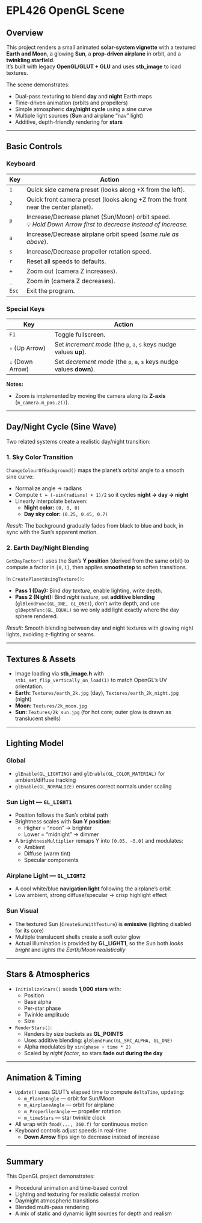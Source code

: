 # EPL426 OpenGL Scene

## Overview
This project renders a small animated **solar-system vignette** with a textured **Earth and Moon**, a glowing **Sun**, a **prop-driven airplane** in orbit, and a **twinkling starfield**.  
It’s built with legacy **OpenGL/GLUT + GLU** and uses **stb_image** to load textures.

The scene demonstrates:
- Dual-pass texturing to blend **day** and **night** Earth maps  
- Time-driven animation (orbits and propellers)  
- Simple atmospheric **day/night cycle** using a sine curve  
- Multiple light sources (**Sun** and airplane “nav” light)  
- Additive, depth-friendly rendering for **stars**

---

##  Basic Controls

### Keyboard
| Key | Action |
|-----|---------|
| `1` | Quick side camera preset (looks along +X from the left). |
| `2` | Quick front camera preset (looks along +Z from the front near the center planet). |
| `p` | Increase/Decrease planet (Sun/Moon) orbit speed.<br>💡 *Hold Down Arrow first to decrease instead of increase.* |
| `a` | Increase/Decrease airplane orbit speed (*same rule as above*). |
| `s` | Increase/Decrease propeller rotation speed. |
| `r` | Reset all speeds to defaults. |
| `+` | Zoom out (camera Z increases). |
| `_` | Zoom in (camera Z decreases). |
| `Esc` | Exit the program. |

### Special Keys
| Key | Action |
|-----|---------|
| `F1` | Toggle fullscreen. |
| `↑` (Up Arrow) | Set *increment mode* (the `p`, `a`, `s` keys nudge values **up**). |
| `↓` (Down Arrow) | Set *decrement mode* (the `p`, `a`, `s` keys nudge values **down**). |

**Notes:**
- Zoom is implemented by moving the camera along its **Z-axis** (`m_camera.m_pos.z()`).

---

##  Day/Night Cycle (Sine Wave)

Two related systems create a realistic day/night transition:

### 1. Sky Color Transition
`ChangeColourOfBackground()` maps the planet’s orbital angle to a smooth sine curve:
- Normalize angle → radians  
- Compute `t = (-sin(radians) + 1)/2` so it cycles **night → day → night**  
- Linearly interpolate between:
  - **Night color:** `(0, 0, 0)`
  - **Day sky color:** `(0.25, 0.45, 0.7)`

 *Result:* The background gradually fades from black to blue and back, in sync with the Sun’s apparent motion.

### 2. Earth Day/Night Blending
`GetDayFactor()` uses the Sun’s **Y position** (derived from the same orbit) to compute a factor in `[0,1]`, then applies **smoothstep** to soften transitions.

In `CreatePlanetUsingTexture()`:
- **Pass 1 (Day):** Bind *day texture*, enable lighting, write depth.  
- **Pass 2 (Night):** Bind *night texture*, set **additive blending** (`glBlendFunc(GL_ONE, GL_ONE)`), don’t write depth, and use `glDepthFunc(GL_EQUAL)` so we only add light exactly where the day sphere rendered.

 *Result:* Smooth blending between day and night textures with glowing night lights, avoiding z-fighting or seams.

---

##  Textures & Assets
- Image loading via **stb_image.h** with `stbi_set_flip_vertically_on_load(1)` to match OpenGL’s UV orientation.  
- **Earth:** `Textures/earth_2k.jpg` (day), `Textures/earth_2k_night.jpg` (night)  
- **Moon:** `Textures/2k_moon.jpg`  
- **Sun:** `Textures/2k_sun.jpg` (for hot core; outer glow is drawn as translucent shells)

---

##  Lighting Model

### Global
- `glEnable(GL_LIGHTING)` and `glEnable(GL_COLOR_MATERIAL)` for ambient/diffuse tracking  
- `glEnable(GL_NORMALIZE)` ensures correct normals under scaling

###  Sun Light — `GL_LIGHT1`
- Position follows the Sun’s orbital path  
- Brightness scales with **Sun Y position**:
  - Higher = “noon” → brighter
  - Lower = “midnight” → dimmer
- A `brightnessMultiplier` remaps Y into `[0.05, ~5.0]` and modulates:
  - Ambient
  - Diffuse (warm tint)
  - Specular components

###  Airplane Light — `GL_LIGHT2`
- A cool white/blue **navigation light** following the airplane’s orbit  
- Low ambient, strong diffuse/specular → crisp highlight effect

###  Sun Visual
- The textured Sun (`CreateSunWithTexture`) is **emissive** (lighting disabled for its core)  
- Multiple translucent shells create a soft outer glow  
- Actual illumination is provided by **GL_LIGHT1**, so the Sun both *looks bright* and *lights the Earth/Moon realistically*

---

##  Stars & Atmospherics
- `InitializeStars()` seeds **1,000 stars** with:
  - Position
  - Base alpha
  - Per-star phase
  - Twinkle amplitude
  - Size
- `RenderStars()`:
  - Renders by size buckets as **GL_POINTS**  
  - Uses additive blending: `glBlendFunc(GL_SRC_ALPHA, GL_ONE)`  
  - Alpha modulates by `sin(phase + time * 2)`  
  - Scaled by *night factor*, so stars **fade out during the day**

---

##  Animation & Timing
- `Update()` uses GLUT’s elapsed time to compute `deltaTime`, updating:
  - `m_PlanetAngle` — orbit for Sun/Moon  
  - `m_AirplaneAngle` — orbit for airplane  
  - `m_ProperllerAngle` — propeller rotation  
  - `m_timeStars` — star twinkle clock  
- All wrap with `fmod(..., 360.f)` for continuous motion  
- Keyboard controls adjust speeds in real-time  
  - **Down Arrow** flips sign to decrease instead of increase

---

##  Summary
This OpenGL project demonstrates:
- Procedural animation and time-based control
- Lighting and texturing for realistic celestial motion
- Day/night atmospheric transitions
- Blended multi-pass rendering
- A mix of static and dynamic light sources for depth and realism
